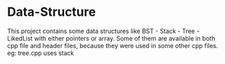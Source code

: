 # Data-Structure
This project contains some data structures like BST - Stack - Tree - LikedList with either pointers or array. 
Some of them are available in both cpp file and header files, because they were used in some other cpp files. 
eg: tree.cpp uses stack
